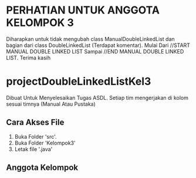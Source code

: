 # PERHATIAN UNTUK ANGGOTA KELOMPOK 3
  Diharapkan untuk tidak mengubah class ManualDoubleLinkedList dan bagian dari class DoubleLinkedList (Terdapat komentar). 
  Mulai Dari //START MANUAL DOUBLE LINKED LIST Sampai //END MANUAL DOUBLE LINKED LIST.
  Terima kasih

# projectDoubleLinkedListKel3
  Dibuat Untuk Menyelesaikan Tugas ASDL. Setiap tim mengerjakan di kolom sesuai timnya (Manual Atau Pustaka)

## Cara Akses File
   1. Buka Folder 'src'.
   2. Buka Folder 'Kelompok3'
   3. Letak file '.java'

## Anggota Kelompok 

